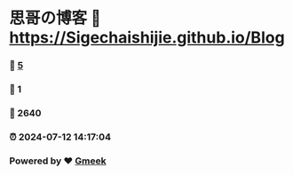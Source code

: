 # 思哥の博客 :link: https://Sigechaishijie.github.io/Blog 
### :page_facing_up: [5](https://Sigechaishijie.github.io/Blog/tag.html) 
### :speech_balloon: 1 
### :hibiscus: 2640 
### :alarm_clock: 2024-07-12 14:17:04 
### Powered by :heart: [Gmeek](https://github.com/Meekdai/Gmeek)
